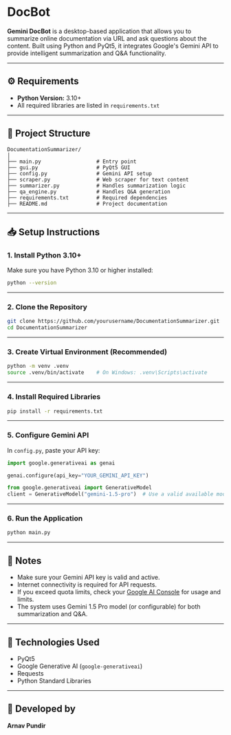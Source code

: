 
# DocBot

**Gemini DocBot** is a desktop-based application that allows you to summarize online documentation via URL and ask questions about the content. Built using Python and PyQt5, it integrates Google's Gemini API to provide intelligent summarization and Q&A functionality.

---

## ⚙️ Requirements

- **Python Version:** 3.10+
- All required libraries are listed in `requirements.txt`

---

## 📁 Project Structure

```
DocumentationSummarizer/
│
├── main.py                  # Entry point
├── gui.py                   # PyQt5 GUI
├── config.py                # Gemini API setup
├── scraper.py               # Web scraper for text content
├── summarizer.py            # Handles summarization logic
├── qa_engine.py             # Handles Q&A generation
├── requirements.txt         # Required dependencies
├── README.md                # Project documentation
```

---

## 📥 Setup Instructions

### 1. Install Python 3.10+

Make sure you have Python 3.10 or higher installed:

```bash
python --version
```

---

### 2. Clone the Repository

```bash
git clone https://github.com/yourusername/DocumentationSummarizer.git
cd DocumentationSummarizer
```

---

### 3. Create Virtual Environment (Recommended)

```bash
python -m venv .venv
source .venv/bin/activate    # On Windows: .venv\Scripts\activate
```

---

### 4. Install Required Libraries

```bash
pip install -r requirements.txt
```

---

### 5. Configure Gemini API

In `config.py`, paste your API key:

```python
import google.generativeai as genai

genai.configure(api_key="YOUR_GEMINI_API_KEY")

from google.generativeai import GenerativeModel
client = GenerativeModel("gemini-1.5-pro")  # Use a valid available model
```

---

### 6. Run the Application

```bash
python main.py
```

---

## 📌 Notes

- Make sure your Gemini API key is valid and active.
- Internet connectivity is required for API requests.
- If you exceed quota limits, check your [Google AI Console](https://ai.google.dev/) for usage and limits.
- The system uses Gemini 1.5 Pro model (or configurable) for both summarization and Q&A.

---

## 🧠 Technologies Used

- PyQt5  
- Google Generative AI (`google-generativeai`)  
- Requests  
- Python Standard Libraries

---

## 👤 Developed by

**Arnav Pundir**
